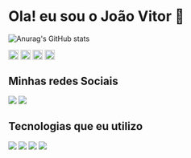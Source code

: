 # Ola! eu sou o João Vitor 🤙

![Anurag's GitHub stats](https://github-readme-stats.vercel.app/api?username=JoaoVitor2004&show_icons=true&theme=gruvbox)

<div>
  <img align="center" width="20" height="20" src="https://cdn.jsdelivr.net/gh/devicons/devicon/icons/html5/html5-original.svg" />
  <img align="center" width="20" height="20" src="https://cdn.jsdelivr.net/gh/devicons/devicon/icons/css3/css3-original.svg" />
  <img align="center" width="20" height="20" src="https://cdn.jsdelivr.net/gh/devicons/devicon/icons/javascript/javascript-original.svg" />
  <img align="center" width="20" height="20" src="https://cdn.jsdelivr.net/gh/devicons/devicon/icons/git/git-original.svg" />
</div>

## Minhas redes Sociais 
<div> 
  <a href="https://www.github.com/JoaoVitor2004" target="_blank"><img src="https://img.shields.io/badge/GitHub-100000?style=for-the-badge&logo=github&logoColor=white" target="_blank"></a>
  <a href="https://instagram.com/joaovitords12" target="_blank"><img src="https://img.shields.io/badge/-Instagram-%23E4405F?style=for-the-badge&logo=instagram&logoColor=white" target="_blank"></a> 
</div>

## Tecnologias que eu utilizo

<div>
  <img src="https://img.shields.io/badge/HTML5-E34F26?style=for-the-badge&logo=html5&logoColor=white">
  <img src="https://img.shields.io/badge/CSS3-1572B6?style=for-the-badge&logo=css3&logoColor=white">
  <img src="https://img.shields.io/badge/JavaScript-F7DF1E?style=for-the-badge&logo=javascript&logoColor=black">
  <img src="https://img.shields.io/badge/GIT-E44C30?style=for-the-badge&logo=git&logoColor=white"/>
</div>

